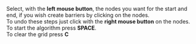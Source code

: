 Select, with the **left mouse button**, the nodes you want for the start and end, if you wish create barriers by clicking on the nodes.<br />
To undo these steps just click with the **right mouse button** on the nodes.<br />
To start the algorithm press **SPACE**.<br />
To clear the grid press **C**

